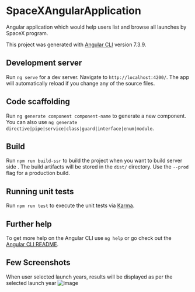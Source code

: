# SpaceXAngularApplication

Angular application which would help users list and browse all launches by SpaceX program.

This project was generated with [Angular CLI](https://github.com/angular/angular-cli) version 7.3.9.

## Development server

Run `ng serve` for a dev server. Navigate to `http://localhost:4200/`. The app will automatically reload if you change any of the source files.

## Code scaffolding

Run `ng generate component component-name` to generate a new component. You can also use `ng generate directive|pipe|service|class|guard|interface|enum|module`.

## Build

Run `npm run build-ssr` to build the project when you want to build server side . The build artifacts will be stored in the `dist/` directory. Use the `--prod` flag for a production build.

## Running unit tests

Run `npm run test` to execute the unit tests via [Karma](https://karma-runner.github.io).


## Further help

To get more help on the Angular CLI use `ng help` or go check out the [Angular CLI README](https://github.com/angular/angular-cli/blob/master/README.md).

## Few Screenshots

When user selected launch years, results will be displayed as per the selected launch year
![image](https://user-images.githubusercontent.com/20556570/99632234-e3168e80-2a62-11eb-9d7a-4d0ec17f8e71.png)



